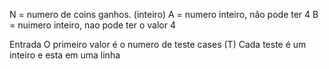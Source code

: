 N = numero de coins ganhos. (inteiro)
A = numero inteiro, não pode ter 4
B = nuimero inteiro, nao pode ter o valor 4


Entrada
O primeiro valor é o numero de teste cases (T)
Cada teste é um inteiro e esta em uma linha

